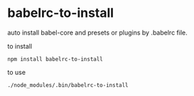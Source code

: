 # babelrc-to-install

auto install babel-core and presets or plugins by .babelrc file.

to install
```
npm install babelrc-to-install
```
to use
```
./node_modules/.bin/babelrc-to-install
